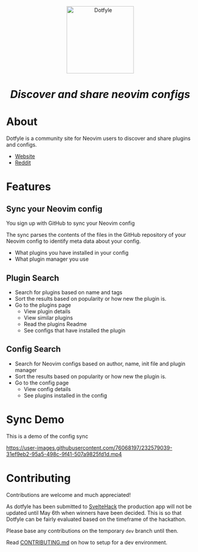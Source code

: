 <div align="center">
  <a href="https://dotfyle.com" target="_blank">
    <img src="https://user-images.githubusercontent.com/76068197/232580010-284ea95a-df75-4705-8067-9dca893e8cc2.png" alt="Dotfyle" height="180" width="auto"/>
  </a>
  <h1><i>Discover and share neovim configs</i></h1>
</div>

# About

Dotfyle is a community site for Neovim users to discover and share plugins and configs.

- [Website](https://dotfyle.com)
- [Reddit](https://www.reddit.com/r/neovim/comments/12jgatz/introducing_dotfylecom_discover_and_share_neovim/)

# Features

## Sync your Neovim config

You sign up with GitHub to sync your Neovim config

The sync parses the contents of the files in the GitHub repository of your Neovim config to identify meta data about your config.

- What plugins you have installed in your config
- What plugin manager you use

## Plugin Search

- Search for plugins based on name and tags
- Sort the results based on popularity or how new the plugin is.
- Go to the plugins page
    - View plugin details
    - View similar plugins
    - Read the plugins Readme 
    - See configs that have installed the plugin

## Config Search

- Search for Neovim configs based on author, name, init file and plugin manager
- Sort the results based on popularity or how new the plugin is.
- Go to the config page
    - View config details
    - See plugins installed in the config

# Sync Demo

This is a demo of the config sync

https://user-images.githubusercontent.com/76068197/232579039-31ef9eb2-95a5-498c-9f41-507a9825fd1d.mp4

# Contributing

Contributions are welcome and much appreciated! 

As dotfyle has been submitted to [SvelteHack](https://hack.sveltesociety.dev/) the production app will not be updated until May 6th when winners have been decided. This is so that Dotfyle can be fairly evaluated based on the timeframe of the hackathon.

Please base any contributions on the temporary `dev` branch until then.

Read [CONTRIBUTING.md](./CONTRIBUTING.md) on how to setup for a dev environment.